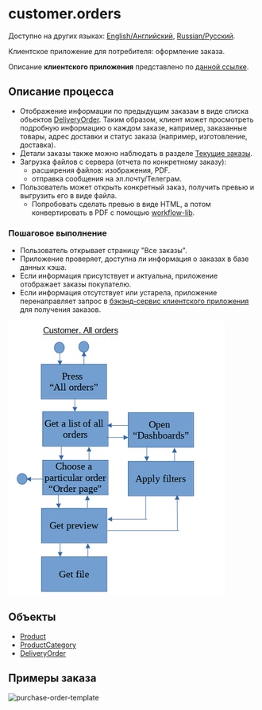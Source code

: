 # customer.orders

Доступно на других языках: [English/Английский](orders.md), [Russian/Русский](orders.ru.md). 

Клиентское приложение для потребителя: оформление заказа.

Описание **клиентского приложения** представлено по [данной ссылке](../../frontend/customerclient.ru.md).

## Описание процесса

- Отображение информации по предыдущим заказам в виде списка объектов [DeliveryOrder](https://github.com/alexeysp11/workflow-lib/blob/main/docs/Models/Business/BusinessDocuments/DeliveryOrder.md). Таким образом, клиент может просмотреть подробную информацию о каждом заказе, например, заказанные товары, адрес доставки и статус заказа (например, изготовление, доставка).
- Детали заказы также можно наблюдать в разделе [Текущие заказы](pendingorders.ru.md).
- Загрузка файлов с сервера (отчета по конкретному заказу): 
    - расширения файлов: изображения, PDF.
    - отправка сообщения на эл.почту/Телеграм.
- Пользователь может открыть конкретный заказ, получить превью и выгрузить его в виде файла.
    - Попробовать сделать превью в виде HTML, а потом конвертировать в PDF с помощью [workflow-lib](https://github.com/alexeysp11/workflow-lib).
<!--
- Использование предиктивных моделей: ориентировочное время готовки и доставки.
- Из списка всех заказов возможно перейти в "Дашборды", установить фильтры для выгрузки статистики, получить превью и выгрузить его в виде файла.
- Статистика по предыдущим заказам в виде дашбордов: 
    - по времени: 
        - день, 
        - неделя,
        - месяц,
        - год,
        - всё время; 
    - по типу графиков:
        - Line chart,
        - Bar chart,
        - Histogram,
        - Scatter plot и т.д.; 
    - метрики:
        - общая сумма заказа,
        - стоимость позиции,
        - количество заказов,
        - количество позиций,
        - время оформления заказов,
        - место доставки.
-->

### Пошаговое выполнение

- Пользователь открывает страницу "Все заказы".
- Приложение проверяет, доступна ли информация о заказах в базе данных кэша.
- Если информация присутствует и актуальна, приложение отображает заказы покупателю.
- Если информация отсутствует или устарела, приложение перенаправляет запрос в [бэкэнд-сервис клиентского приложения](../../backend/customerbackend.ru.md) для получения заказов.

![customer.allorders](../../img/activitydiagrams/customer.allorders.png)

## Объекты 

- [Product](https://github.com/alexeysp11/workflow-lib/blob/main/docs/Models/Business/Products/Product.md)
- [ProductCategory](https://github.com/alexeysp11/workflow-lib/blob/main/docs/Models/Business/Products/ProductCategory.md)
- [DeliveryOrder](https://github.com/alexeysp11/workflow-lib/blob/main/docs/Models/Business/BusinessDocuments/DeliveryOrder.md)

## Примеры заказа

![purchase-order-template](https://templates.invoicehome.com/purchase-order-template-us-mono-black-750px.png)
